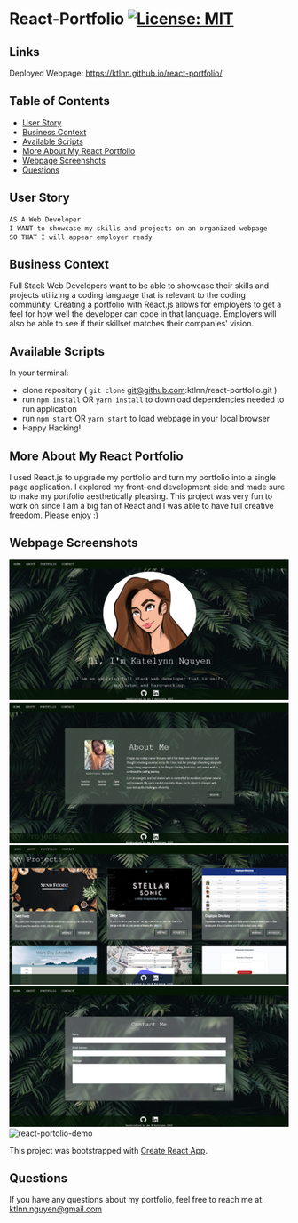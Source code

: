 # React-Portfolio [![License: MIT](https://img.shields.io/badge/License-MIT-yellow.svg)](https://opensource.org/licenses/MIT)

## Links
Deployed Webpage: https://ktlnn.github.io/react-portfolio/

## Table of Contents
* [User Story](#user-story)
* [Business Context](#business-context)
* [Available Scripts](#available-scripts)
* [More About My React Portfolio](#more-about-my-react-portfolio)
* [Webpage Screenshots](#webpage-screenshots)
* [Questions](#Questions)

## User Story
```
AS A Web Developer
I WANT to showcase my skills and projects on an organized webpage
SO THAT I will appear employer ready
```

## Business Context
Full Stack Web Developers want to be able to showcase their skills and projects utilizing a coding language that is relevant to the coding community. Creating a portfolio with React.js allows for employers to get a feel for how well the developer can code in that language. Employers will also be able to see if their skillset matches their companies' vision. 

## Available Scripts
In your terminal: 
- clone repository ( `git clone` git@github.com:ktlnn/react-portfolio.git )
- run `npm install` OR `yarn install` to download dependencies needed to run application
- run `npm start` OR `yarn start` to load webpage in your local browser
- Happy Hacking! 

## More About My React Portfolio
I used React.js to upgrade my portfolio and turn my portfolio into a single page application. I explored my front-end development side and made sure to make my portfolio aesthetically pleasing. This project was very fun to work on since I am a big fan of React and I was able to have full creative freedom. Please enjoy :) 

## Webpage Screenshots
![homepage-screenshot](/public/assets/images/homepage-screenshot.png)
![aboutme-screenshot](/public/assets/images/aboutme-screenshot.png)
![portfolio-screenshot](/public/assets/images/portfolio-screenshot.png)
![contact-screenshot](/public/assets/images/contact-screenshot.png)
![react-portolio-demo](/public/assets/images/react-portfolio-demo.gif)

This project was bootstrapped with [Create React App](https://github.com/facebook/create-react-app).

## Questions
If you have any questions about my portfolio, feel free to reach me at: ktlnn.nguyen@gmail.com



